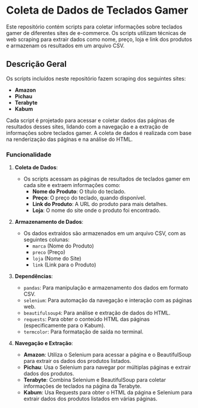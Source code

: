 # Coleta de Dados de Teclados Gamer

Este repositório contém scripts para coletar informações sobre teclados gamer de diferentes sites de e-commerce. Os scripts utilizam técnicas de web scraping para extrair dados como nome, preço, loja e link dos produtos e armazenam os resultados em um arquivo CSV.

## Descrição Geral

Os scripts incluídos neste repositório fazem scraping dos seguintes sites:
- **Amazon**
- **Pichau**
- **Terabyte**
- **Kabum**

Cada script é projetado para acessar e coletar dados das páginas de resultados desses sites, lidando com a navegação e a extração de informações sobre teclados gamer. A coleta de dados é realizada com base na renderização das páginas e na análise do HTML.

### Funcionalidade

1. **Coleta de Dados**:
   - Os scripts acessam as páginas de resultados de teclados gamer em cada site e extraem informações como:
     - **Nome do Produto**: O título do teclado.
     - **Preço**: O preço do teclado, quando disponível.
     - **Link do Produto**: A URL do produto para mais detalhes.
     - **Loja**: O nome do site onde o produto foi encontrado.

2. **Armazenamento de Dados**:
   - Os dados extraídos são armazenados em um arquivo CSV, com as seguintes colunas:
     - `marca` (Nome do Produto)
     - `preco` (Preço)
     - `loja` (Nome do Site)
     - `link` (Link para o Produto)

3. **Dependências**:
   - `pandas`: Para manipulação e armazenamento dos dados em formato CSV.
   - `selenium`: Para automação da navegação e interação com as páginas web.
   - `beautifulsoup4`: Para análise e extração de dados do HTML.
   - `requests`: Para obter o conteúdo HTML das páginas (especificamente para o Kabum).
   - `termcolor`: Para formatação de saída no terminal.

4. **Navegação e Extração**:
   - **Amazon**: Utiliza o Selenium para acessar a página e o BeautifulSoup para extrair os dados dos produtos listados.
   - **Pichau**: Usa o Selenium para navegar por múltiplas páginas e extrair dados dos produtos.
   - **Terabyte**: Combina Selenium e BeautifulSoup para coletar informações de teclados na página da Terabyte.
   - **Kabum**: Usa Requests para obter o HTML da página e Selenium para extrair dados dos produtos listados em várias páginas.
